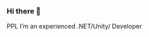 ### Hi there 👋

<!--
**PPL** is a ✨ _special_ ✨ repository because its `README.md` (this file) appears on your GitHub profile.

Here are some ideas to get you started:
-->



PPL I’m an experienced .NET/Unity/ Developer 


